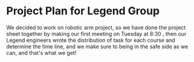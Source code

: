 # Project Plan for Legend Group
We decided to work on robotic arm project, so we have done the project sheet together by making our first meeting on Tuesday at 8:30 , then our Legend engineers wrote the distribution of task for each course and determine the time line, and we make sure to being in the safe side as we can, and that's what we get!
